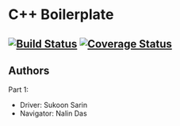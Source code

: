 # C++ Boilerplate
[![Build Status](https://travis-ci.org/sukoonsarin/PID-Controller-Design-A.svg?branch=master)](https://travis-ci.org/github/sukoonsarin/PID-Controller-Design-A)
[![Coverage Status](https://coveralls.io/repos/github/sukoonsarin/PID-Controller-Design-A/badge.svg?branch=master)](https://coveralls.io/github/sukoonsarin/PID-Controller-Design-A)
---

## Authors

Part 1:
- Driver: Sukoon Sarin
- Navigator: Nalin Das
